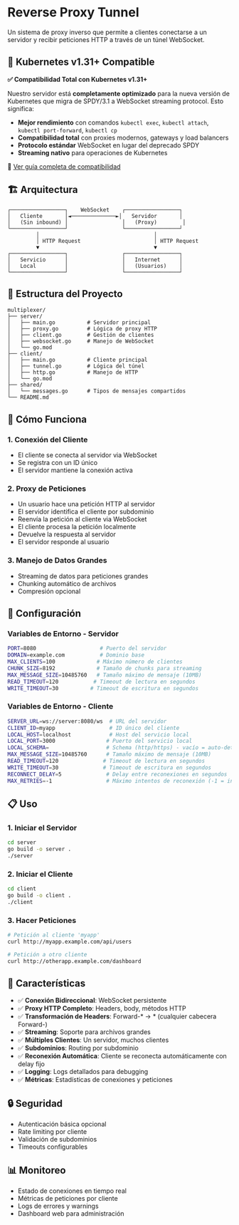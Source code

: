 # Reverse Proxy Tunnel

Un sistema de proxy inverso que permite a clientes conectarse a un servidor y recibir peticiones HTTP a través de un túnel WebSocket.

## 🚀 Kubernetes v1.31+ Compatible

**✅ Compatibilidad Total con Kubernetes v1.31+**

Nuestro servidor está **completamente optimizado** para la nueva versión de Kubernetes que migra de SPDY/3.1 a WebSocket streaming protocol. Esto significa:

- **Mejor rendimiento** con comandos `kubectl exec`, `kubectl attach`, `kubectl port-forward`, `kubectl cp`
- **Compatibilidad total** con proxies modernos, gateways y load balancers
- **Protocolo estándar** WebSocket en lugar del deprecado SPDY
- **Streaming nativo** para operaciones de Kubernetes

📖 [Ver guía completa de compatibilidad](KUBERNETES_V1.31_COMPATIBILITY.md)

## 🏗️ Arquitectura

```
┌─────────────────┐    WebSocket    ┌─────────────────┐
│   Cliente       │◄──────────────►│   Servidor       │
│   (Sin inbound) │                 │   (Proxy)        │
└─────────────────┘                 └─────────────────┘
         │                                    │
         │ HTTP Request                       │ HTTP Request
         ▼                                    ▼
┌─────────────────┐                 ┌─────────────────┐
│   Servicio      │                 │   Internet      │
│   Local         │                 │   (Usuarios)    │
└─────────────────┘                 └─────────────────┘
```

## 📁 Estructura del Proyecto

```
multiplexer/
├── server/
│   ├── main.go          # Servidor principal
│   ├── proxy.go         # Lógica de proxy HTTP
│   ├── client.go        # Gestión de clientes
│   ├── websocket.go     # Manejo de WebSocket
│   └── go.mod
├── client/
│   ├── main.go          # Cliente principal
│   ├── tunnel.go        # Lógica del túnel
│   ├── http.go          # Manejo de HTTP
│   └── go.mod
├── shared/
│   └── messages.go      # Tipos de mensajes compartidos
└── README.md
```

## 🚀 Cómo Funciona

### 1. Conexión del Cliente
- El cliente se conecta al servidor via WebSocket
- Se registra con un ID único
- El servidor mantiene la conexión activa

### 2. Proxy de Peticiones
- Un usuario hace una petición HTTP al servidor
- El servidor identifica el cliente por subdominio
- Reenvía la petición al cliente via WebSocket
- El cliente procesa la petición localmente
- Devuelve la respuesta al servidor
- El servidor responde al usuario

### 3. Manejo de Datos Grandes
- Streaming de datos para peticiones grandes
- Chunking automático de archivos
- Compresión opcional

## 🔧 Configuración

### Variables de Entorno - Servidor
```bash
PORT=8080                    # Puerto del servidor
DOMAIN=example.com           # Dominio base
MAX_CLIENTS=100             # Máximo número de clientes
CHUNK_SIZE=8192             # Tamaño de chunks para streaming
MAX_MESSAGE_SIZE=10485760   # Tamaño máximo de mensaje (10MB)
READ_TIMEOUT=120           # Timeout de lectura en segundos
WRITE_TIMEOUT=30          # Timeout de escritura en segundos
```

### Variables de Entorno - Cliente
```bash
SERVER_URL=ws://server:8080/ws  # URL del servidor
CLIENT_ID=myapp                 # ID único del cliente
LOCAL_HOST=localhost            # Host del servicio local
LOCAL_PORT=3000                # Puerto del servicio local
LOCAL_SCHEMA=                  # Schema (http/https) - vacío = auto-detect
MAX_MESSAGE_SIZE=10485760      # Tamaño máximo de mensaje (10MB)
READ_TIMEOUT=120              # Timeout de lectura en segundos
WRITE_TIMEOUT=30              # Timeout de escritura en segundos
RECONNECT_DELAY=5              # Delay entre reconexiones en segundos
MAX_RETRIES=-1                 # Máximo intentos de reconexión (-1 = infinito)
```

## 📋 Uso

### 1. Iniciar el Servidor
```bash
cd server
go build -o server .
./server
```

### 2. Iniciar el Cliente
```bash
cd client
go build -o client .
./client
```

### 3. Hacer Peticiones
```bash
# Petición al cliente 'myapp'
curl http://myapp.example.com/api/users

# Petición a otro cliente
curl http://otherapp.example.com/dashboard
```

## 🎯 Características

- ✅ **Conexión Bidireccional**: WebSocket persistente
- ✅ **Proxy HTTP Completo**: Headers, body, métodos HTTP
- ✅ **Transformación de Headers**: Forward-* → * (cualquier cabecera Forward-)
- ✅ **Streaming**: Soporte para archivos grandes
- ✅ **Múltiples Clientes**: Un servidor, muchos clientes
- ✅ **Subdominios**: Routing por subdominio
- ✅ **Reconexión Automática**: Cliente se reconecta automáticamente con delay fijo
- ✅ **Logging**: Logs detallados para debugging
- ✅ **Métricas**: Estadísticas de conexiones y peticiones

## 🔒 Seguridad

- Autenticación básica opcional
- Rate limiting por cliente
- Validación de subdominios
- Timeouts configurables

## 📊 Monitoreo

- Estado de conexiones en tiempo real
- Métricas de peticiones por cliente
- Logs de errores y warnings
- Dashboard web para administración 